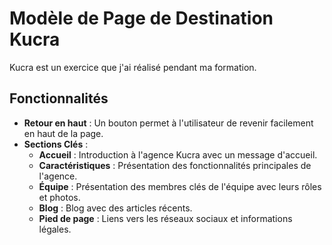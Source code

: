 # Modèle de Page de Destination Kucra

Kucra est un exercice que j'ai réalisé pendant ma formation.
## Fonctionnalités

- **Retour en haut** : Un bouton permet à l'utilisateur de revenir facilement en haut de la page.
- **Sections Clés** :
  - **Accueil** : Introduction à l'agence Kucra avec un message d'accueil.
  - **Caractéristiques** : Présentation des fonctionnalités principales de l'agence.
  - **Équipe** : Présentation des membres clés de l'équipe avec leurs rôles et photos.
  - **Blog** : Blog avec des articles récents.
  - **Pied de page** : Liens vers les réseaux sociaux et informations légales.
